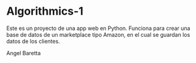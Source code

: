 # Algorithmics-1
Este es un proyecto de una app web en Python. Funciona para crear una base de datos de un marketplace tipo Amazon, en el cual se guardan los datos de los clientes.

Angel Baretta
